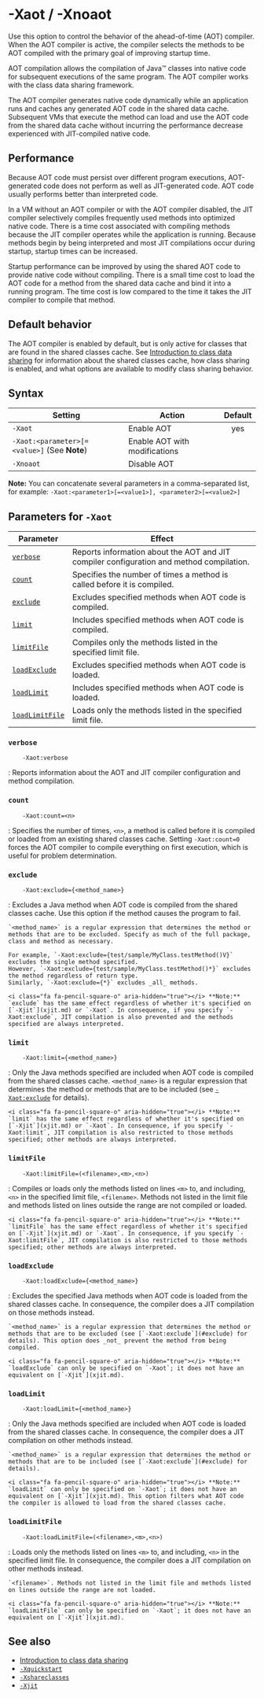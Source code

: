 <!--
* Copyright (c) 2017, 2021 IBM Corp. and others
*
* This program and the accompanying materials are made
* available under the terms of the Eclipse Public License 2.0
* which accompanies this distribution and is available at
* https://www.eclipse.org/legal/epl-2.0/ or the Apache
* License, Version 2.0 which accompanies this distribution and
* is available at https://www.apache.org/licenses/LICENSE-2.0.
*
* This Source Code may also be made available under the
* following Secondary Licenses when the conditions for such
* availability set forth in the Eclipse Public License, v. 2.0
* are satisfied: GNU General Public License, version 2 with
* the GNU Classpath Exception [1] and GNU General Public
* License, version 2 with the OpenJDK Assembly Exception [2].
*
* [1] https://www.gnu.org/software/classpath/license.html
* [2] http://openjdk.java.net/legal/assembly-exception.html
*
* SPDX-License-Identifier: EPL-2.0 OR Apache-2.0 OR GPL-2.0 WITH
* Classpath-exception-2.0 OR LicenseRef-GPL-2.0 WITH Assembly-exception
-->

# -Xaot / -Xnoaot

Use this option to control the behavior of the ahead-of-time (AOT) compiler. When the AOT compiler is active, the compiler selects the methods to be AOT compiled with the primary goal of improving startup time.

AOT compilation allows the compilation of Java&trade; classes into native code for subsequent executions of the same program. The AOT compiler works with the class data sharing framework.

The AOT compiler generates native code dynamically while an application runs and caches any generated AOT code in the shared data cache. Subsequent VMs that execute the method can load and use the AOT code from the shared data cache without incurring the performance decrease experienced with JIT-compiled native code.


## Performance

Because AOT code must persist over different program executions, AOT-generated code does not perform as well as JIT-generated code. AOT code usually performs better than interpreted code.

In a VM without an AOT compiler or with the AOT compiler disabled, the JIT compiler selectively compiles frequently used methods into optimized native code. There is a time cost associated with compiling methods because the JIT compiler operates while the application is running. Because methods begin by being interpreted and most JIT compilations occur during startup, startup times can be increased.

Startup performance can be improved by using the shared AOT code to provide native code without compiling. There is a small time cost to load the AOT code for a method from the shared data cache and bind it into a running program. The time cost is low compared to the time it takes the JIT compiler to compile that method.


## Default behavior

The AOT compiler is enabled by default, but is only active for classes that are found in the shared classes cache. See [Introduction to class data sharing](shrc.md) for information about the shared classes cache, how class sharing is enabled, and what options are available to modify class sharing behavior.

## Syntax

| Setting       | Action       | Default   |
|---------------|--------------|:---------:|
|`-Xaot`        | Enable AOT   | <i class="fa fa-check" aria-hidden="true"></i><span class="sr-only">yes</span> |
|`-Xaot:<parameter>[=<value>]` (See **Note**) | Enable AOT with modifications |           |
|`-Xnoaot`      | Disable AOT  |           |

<i class="fa fa-pencil-square-o" aria-hidden="true"></i> **Note:** You can concatenate several parameters in a comma-separated list, for example: `-Xaot:<parameter1>[=<value1>], <parameter2>[=<value2>]`


## Parameters for `-Xaot`

| Parameter                        | Effect                                                                                    |
|----------------------------------|-------------------------------------------------------------------------------------------|
| [`verbose`      ](#verbose      )| Reports information about the AOT and JIT compiler configuration and method compilation.  |
| [`count`        ](#count        )| Specifies the number of times a method is called before it is compiled.                   |
| [`exclude`      ](#exclude      )| Excludes specified methods when AOT code is compiled.                                     |
| [`limit`        ](#limit        )| Includes specified methods when AOT code is compiled.                                     |
| [`limitFile`    ](#limitfile    )| Compiles only the methods listed in the specified limit file.                             |
| [`loadExclude`  ](#loadexclude  )| Excludes specified methods when AOT code is loaded.                                       |
| [`loadLimit`    ](#loadlimit    )| Includes specified methods when AOT code is loaded.                                       |
| [`loadLimitFile`](#loadlimitfile)| Loads only the methods listed in the specified limit file.                                |



### `verbose`

        -Xaot:verbose

: Reports information about the AOT and JIT compiler configuration and method compilation.


### `count`

        -Xaot:count=<n>

: Specifies the number of times, `<n>`, a method is called before it is compiled or loaded from an existing shared classes cache. Setting `-Xaot:count=0` forces the AOT compiler to compile everything on first execution, which is useful for problem determination.

### `exclude`

        -Xaot:exclude={<method_name>}

: Excludes a Java method when AOT code is compiled from the shared classes cache. Use this option if the method causes the program to fail.

    `<method_name>` is a regular expression that determines the method or methods that are to be excluded. Specify as much of the full package, class and method as necessary.

    For example, `-Xaot:exclude={test/sample/MyClass.testMethod()V}` excludes the single method specified.  
    However, `-Xaot:exclude={test/sample/MyClass.testMethod()*}` excludes the method regardless of return type.  
    Similarly, `-Xaot:exclude={*}` excludes _all_ methods.

    <i class="fa fa-pencil-square-o" aria-hidden="true"></i> **Note:** `exclude` has the same effect regardless of whether it's specified on [`-Xjit`](xjit.md) or `-Xaot`. In consequence, if you specify `-Xaot:exclude`, JIT compilation is also prevented and the methods specified are always interpreted.


### `limit`

        -Xaot:limit={<method_name>}

: Only the Java methods specified are included when AOT code is compiled from the shared classes cache. `<method_name>` is a regular expression that determines the method or methods that are to be included (see [`-Xaot:exclude`](#exclude) for details).

    <i class="fa fa-pencil-square-o" aria-hidden="true"></i> **Note:** `limit` has the same effect regardless of whether it's specified on [`-Xjit`](xjit.md) or `-Xaot`. In consequence, if you specify `-Xaot:limit`, JIT compilation is also restricted to those methods specified; other methods are always interpreted.


### `limitFile`

        -Xaot:limitFile=(<filename>,<m>,<n>)

: Compiles or loads only the methods listed on lines `<m>` to, and including, `<n>` in the specified limit file, `<filename>`. Methods not listed in the limit file and methods listed on lines outside the range are not compiled or loaded.

    <i class="fa fa-pencil-square-o" aria-hidden="true"></i> **Note:** `limitFile` has the same effect regardless of whether it's specified on [`-Xjit`](xjit.md) or `-Xaot`. In consequence, if you specify `-Xaot:limitFile`, JIT compilation is also restricted to those methods specified; other methods are always interpreted.


### `loadExclude`

        -Xaot:loadExclude={<method_name>}

: Excludes the specified Java methods when AOT code is loaded from the shared classes cache. In consequence, the compiler does a JIT compilation on those methods instead.

    `<method_name>` is a regular expression that determines the method or methods that are to be excluded (see [`-Xaot:exclude`](#exclude) for details). This option does _not_ prevent the method from being compiled.

    <i class="fa fa-pencil-square-o" aria-hidden="true"></i> **Note:** `loadExclude` can only be specified on `-Xaot`; it does not have an equivalent on [`-Xjit`](xjit.md).


### `loadLimit`

        -Xaot:loadLimit={<method_name>}

: Only the Java methods specified are included when AOT code is loaded from the shared classes cache. In consequence, the compiler does a JIT compilation on other methods instead.

    `<method_name>` is a regular expression that determines the method or methods that are to be included (see [`-Xaot:exclude`](#exclude) for details).

    <i class="fa fa-pencil-square-o" aria-hidden="true"></i> **Note:** `loadLimit` can only be specified on `-Xaot`; it does not have an equivalent on [`-Xjit`](xjit.md). This option filters what AOT code the compiler is allowed to load from the shared classes cache.


### `loadLimitFile`

        -Xaot:loadLimitFile=(<filename>,<m>,<n>)

: Loads only the methods listed on lines `<m>` to, and including, `<n>` in the specified limit file. In consequence, the compiler does a JIT compilation on other methods instead.

    `<filename>`. Methods not listed in the limit file and methods listed on lines outside the range are not loaded.

    <i class="fa fa-pencil-square-o" aria-hidden="true"></i> **Note:** `loadLimitFile` can only be specified on `-Xaot`; it does not have an equivalent on [`-Xjit`](xjit.md).


## See also

- [Introduction to class data sharing](shrc.md)
- [`-Xquickstart`](xquickstart.md)
- [`-Xshareclasses`](xshareclasses.md)
- [`-Xjit`](xjit.md)



<!-- ==== END OF TOPIC ==== xaot.md ==== -->
<!-- ==== END OF TOPIC ==== xnoaot.md ==== -->
